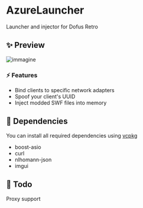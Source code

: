 # AzureLauncher
Launcher and injector for Dofus Retro

## ✨ Preview

![immagine](https://user-images.githubusercontent.com/30935238/205185582-a4b9b743-5ed2-4861-9bd4-44f5e550afd8.png)

### ⚡️ Features

- Bind clients to specific network adapters
- Spoof your client's UUID
- Inject modded SWF files into memory

## 🧱 Dependencies

You can install all required dependencies using [vcpkg](https://vcpkg.io/en/getting-started.html)

- boost-asio
- curl
- nlhomann-json
- imgui

## 📔 Todo

Proxy support
